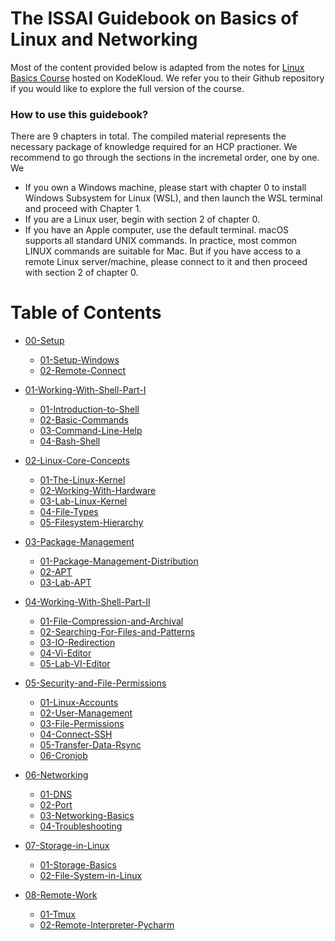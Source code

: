 # The ISSAI Guidebook on Basics of Linux and Networking

Most of the content provided below is adapted from the notes for [Linux Basics Course](https://github.com/kodekloudhub/linux-basics-course) hosted on KodeKloud. We refer you to their Github repository if you would like to explore the full version of the course.

### How to use this guidebook?
There are 9 chapters in total. The compiled material represents the necessary package of knowledge required for an HCP practioner. 
We recommend to go through the sections in the incremetal order, one by one. We

- If you own a Windows machine, please start with chapter 0 to install Windows Subsystem for Linux (WSL), and then launch the WSL terminal and proceed with Chapter 1. 
- If you are a Linux user, begin with section 2 of chapter 0. 
- If you have an Apple computer, use the default terminal. macOS supports all standard UNIX commands. In practice, most common LINUX commands are suitable for Mac. But if you have access to a remote Linux server/machine, please connect to it and then proceed with section 2 of chapter 0. 

# Table of Contents

- [00-Setup](docs/00-Setup)
  
  - [01-Setup-Windows](docs/00-Setup/01-Windows.md)
  - [02-Remote-Connect](docs/00-Setup/02-Remote-Connect.md)

- [01-Working-With-Shell-Part-I](docs/01-Working-With-Shell-Part-I)

  - [01-Introduction-to-Shell](docs/01-Working-With-Shell-Part-I/01-Introduction-to-Shell.md)
  - [02-Basic-Commands](docs/01-Working-With-Shell-Part-I/02-Basic-Commands.md)
  - [03-Command-Line-Help](docs/01-Working-With-Shell-Part-I/03-Command-Line-Help.md)
  - [04-Bash-Shell](docs/01-Working-With-Shell-Part-I/04-Bash-Shell.md)

- [02-Linux-Core-Concepts](docs/02-Linux-Core-Concepts)

  - [01-The-Linux-Kernel](docs/02-Linux-Core-Concepts/01-The-Linux-Kernel.md)
  - [02-Working-With-Hardware](docs/02-Linux-Core-Concepts/02-Working-with-hardware.md)
  - [03-Lab-Linux-Kernel](docs/02-Linux-Core-Concepts/03-Lab-Linux-Kernel.md)
  - [04-File-Types](docs/02-Linux-Core-Concepts/04-File-Types.md)
  - [05-Filesystem-Hierarchy](docs/02-Linux-Core-Concepts/05-Filesystem-Hierarchy.md)
  
- [03-Package-Management](docs/03-Package-Management)

  - [01-Package-Management-Distribution](docs/03-Package-Mangement/01-Package-Management-Distribution.md)
  - [02-APT](docs/03-Package-Mangement/02-APT.md)
  - [03-Lab-APT](docs/03-Package-Mangement/03-Lab-APT.md)


- [04-Working-With-Shell-Part-II](docs/04-Working-With-Shell-Part-II)

  - [01-File-Compression-and-Archival](docs/04-Working-With-Shell-Part-II/01-File-Compression-and-Archival.md)
  - [02-Searching-For-Files-and-Patterns](docs/04-Working-With-Shell-Part-II/02-Searching-for-files-and-patterns.md)
  - [03-IO-Redirection](docs/04-Working-With-Shell-Part-II/03-IO-Redirection.md)
  - [04-Vi-Editor](docs/04-Working-With-Shell-Part-II/04-Vi-Editor.md)
  - [05-Lab-VI-Editor](docs/04-Working-With-Shell-Part-II/05-Lab-VI-Editor.md)

- [05-Security-and-File-Permissions](docs/05-Security-and-File-Permissions)

  - [01-Linux-Accounts](docs/05-Security-and-File-Permissions/01-Linux-Accounts.md)
  - [02-User-Management](docs/05-Security-and-File-Permissions/02-User-Management.md)
  - [03-File-Permissions](docs/05-Security-and-File-Permissions/03-File-Permissions.md)
  - [04-Connect-SSH](docs/05-Security-and-File-Permissions/04-SSH.md)
  - [05-Transfer-Data-Rsync](docs/05-Security-and-File-Permissions/05-Rsync.md)
  - [06-Cronjob](docs/05-Security-and-File-Permissions/06-Cronjob.md)
  

- [06-Networking](docs/06-Networking)

  - [01-DNS](docs/06-Networking/01-DNS.md)
  - [02-Port](docs/06-Networking/02-Port.md)
  - [03-Networking-Basics](docs/06-Networking/03-Networking-Basics.md)
  - [04-Troubleshooting](docs/06-Networking/04-Troubleshooting.md)

- [07-Storage-in-Linux](docs/07-Storage-in-Linux)

  - [01-Storage-Basics](docs/07-Storage-in-Linux/01-Storage-Basics.md)
  - [02-File-System-in-Linux](docs/07-Storage-in-Linux/02-File-System-in-Linux.md)
  
- [08-Remote-Work](docs/08-Remote-Work)
  - [01-Tmux](docs/08-Remote-Work/01-Tmux.md)
  - [02-Remote-Interpreter-Pycharm](02-Remote-Interpreter-Pycharm.md)

